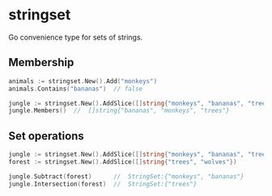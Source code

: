 # stringset

Go convenience type for sets of strings.

## Membership
```go
animals := stringset.New().Add("monkeys")
animals.Contains("bananas")  // false

jungle := stringset.New().AddSlice([]string{"monkeys", "bananas", "trees"})
jungle.Members()  //  []string{"bananas", "monkeys", "trees"}
```

## Set operations
```go
jungle := stringset.New().AddSlice([]string{"monkeys", "bananas", "trees"})
forest := stringset.New().AddSlice([]string{"trees", "wolves"})

jungle.Subtract(forest)      //  StringSet:{"monkeys", "bananas"}
jungle.Intersection(forest)  //  StringSet:{"trees"}
```
